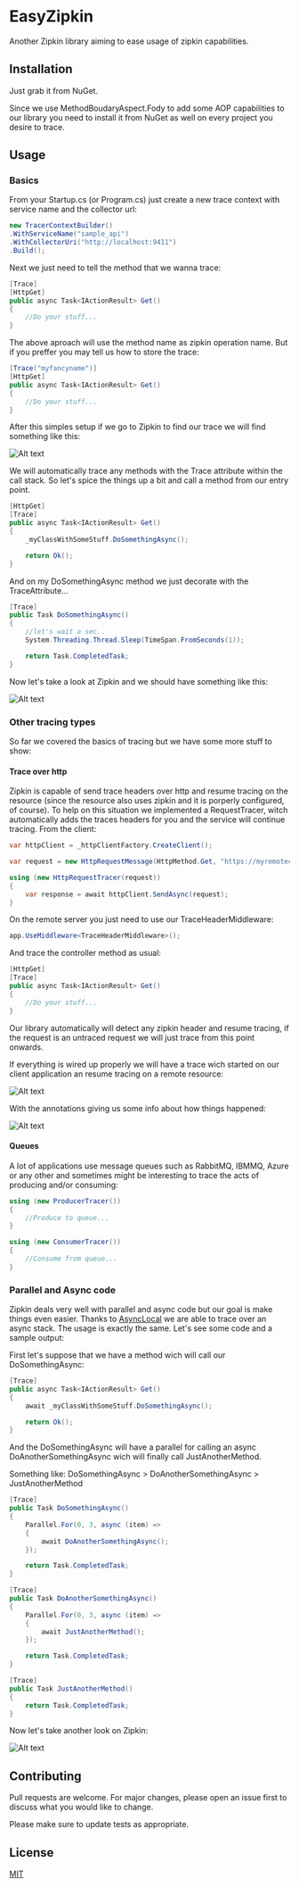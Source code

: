 # EasyZipkin

Another Zipkin library aiming to ease usage of zipkin capabilities.

## Installation

Just grab it from NuGet.

Since we use MethodBoudaryAspect.Fody to add some AOP capabilities to our library you need to install it from NuGet as well on every project you desire to trace.

## Usage

### Basics

From your Startup.cs (or Program.cs) just create a new trace context with service name and the collector url:

```C#
new TracerContextBuilder()
.WithServiceName("sample_api")
.WithCollectorUri("http://localhost:9411")
.Build();
```
Next we just need to tell the method that we wanna trace:

```C# 
[Trace]
[HttpGet]
public async Task<IActionResult> Get()
{
	//Do your stuff...
}
```

The above aproach will use the method name as zipkin operation name.
But if you preffer you may tell us how to store the trace:

```C# 
[Trace("myfancyname")]
[HttpGet]
public async Task<IActionResult> Get()
{
	//Do your stuff...
}
```

After this simples setup if we go to Zipkin to find our trace we will find something like this:

![Alt text](https://github.com/lfppfaria/EasyZipkin/blob/master/Images/FirstTrace.JPG?raw=true)

We will automatically trace any methods with the Trace attribute within the call stack.
So let's spice the things up a bit and call a method from our entry point.

```C# 
[HttpGet]
[Trace]
public async Task<IActionResult> Get()
{
    _myClassWithSomeStuff.DoSomethingAsync();

    return Ok();
}
```
And on my DoSomethingAsync method we just decorate with the TraceAttribute...

```C#
[Trace]
public Task DoSomethingAsync()
{
	//let's wait a sec..
	System.Threading.Thread.Sleep(TimeSpan.FromSeconds(1));

    return Task.CompletedTask;
}
```

Now let's take a look at Zipkin and we should have something like this:

![Alt text](https://github.com/lfppfaria/EasyZipkin/blob/master/Images/NestedTrace.JPG?raw=true)

### Other tracing types

So far we covered the basics of tracing but we have some more stuff to show:

#### Trace over http

Zipkin is capable of send trace headers over http and resume tracing on the resource (since the resource also uses zipkin and it is porperly configured, of course).
To help on this situation we implemented a RequestTracer, witch automatically adds the traces headers for you and the service will continue tracing.
From the client:

```C#
var httpClient = _httpClientFactory.CreateClient();

var request = new HttpRequestMessage(HttpMethod.Get, "https://myremotecall");

using (new HttpRequestTracer(request))
{
    var response = await httpClient.SendAsync(request);
}
```
On the remote server you just need to use our TraceHeaderMiddleware:

```C#
app.UseMiddleware<TraceHeaderMiddleware>();
```
And trace the controller method as usual:

```C#
[HttpGet]
[Trace]
public async Task<IActionResult> Get()
{
    //Do your stuff...            
}
```
Our library automatically will detect any zipkin header and resume tracing, if the request is an untraced request we will just trace from this point onwards.

If everything is wired up properly we will have a trace wich started on our client application an resume tracing on a remote resource:

![Alt text](https://github.com/lfppfaria/EasyZipkin/blob/master/Images/RemoteTraceTimeline.JPG?raw=true)

With the annotations giving us some info about how things happened:

![Alt text](https://github.com/lfppfaria/EasyZipkin/blob/master/Images/RemoteTraceAnnotations.JPG?raw=true)

#### Queues

A lot of applications use message queues such as RabbitMQ, IBMMQ, Azure or any other and sometimes might be interesting to trace the acts of producing and/or consuming:

```C#
using (new ProducerTracer())
{
    //Produce to queue...
}
```
```C#
using (new ConsumerTracer())
{
    //Consume from queue...
}
```

### Parallel and Async code

Zipkin deals very well with parallel and async code but our goal is make things even easier.
Thanks to [AsyncLocal](https://docs.microsoft.com/en-us/dotnet/api/system.threading.asynclocal-1?view=netcore-3.1) we are able to trace over an async stack.
The usage is exactly the same.
Let's see some code and a sample output:

First let's suppose that we have a method wich will call our DoSomethingAsync:

```C#
[Trace]
public async Task<IActionResult> Get()
{
    await _myClassWithSomeStuff.DoSomethingAsync();

    return Ok();
}
```

And the DoSomethingAsync will have a parallel for calling an async DoAnotherSomethingAsync wich will finally call JustAnotherMethod.

Something like: DoSomethingAsync > DoAnotherSomethingAsync > JustAnotherMethod

```C#
[Trace]
public Task DoSomethingAsync()
{
    Parallel.For(0, 3, async (item) =>
    {
        await DoAnotherSomethingAsync();
    });

    return Task.CompletedTask;
}

[Trace]
public Task DoAnotherSomethingAsync()
{
    Parallel.For(0, 3, async (item) =>
    {
        await JustAnotherMethod();
    });

    return Task.CompletedTask;
}

[Trace]
public Task JustAnotherMethod()
{
    return Task.CompletedTask;
}
```

Now let's take another look on Zipkin:

![Alt text](https://github.com/lfppfaria/EasyZipkin/blob/master/Images/RemoteTraceAnnotations.JPG?raw=true)

## Contributing
Pull requests are welcome. For major changes, please open an issue first to discuss what you would like to change.

Please make sure to update tests as appropriate.

## License
[MIT](https://choosealicense.com/licenses/mit/)